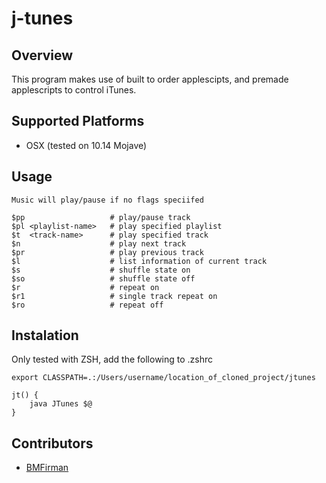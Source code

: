 # j-tunes

## Overview
This program makes use of built to order applescipts, and premade applescripts to control iTunes.

## Supported Platforms
* OSX (tested on 10.14 Mojave)

## Usage
```
Music will play/pause if no flags speciifed

$pp                   # play/pause track
$pl <playlist-name>   # play specified playlist 
$t  <track-name>      # play specified track
$n                    # play next track
$pr                   # play previous track
$l                    # list information of current track
$s                    # shuffle state on
$so                   # shuffle state off
$r                    # repeat on
$r1                   # single track repeat on
$ro                   # repeat off
```

## Instalation
Only tested with ZSH, add the following to .zshrc
```
export CLASSPATH=.:/Users/username/location_of_cloned_project/jtunes

jt() {
    java JTunes $@
}
```

## Contributors
* [BMFirman](https://github.com/BMFirman/)